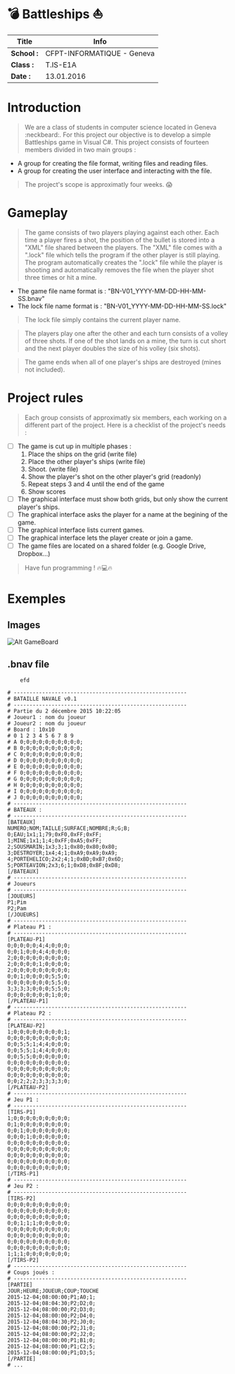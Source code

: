 # :bomb: Battleships :boat:

| Title      |  Info                      |
|------------|----------------------------|
|**School :**| CFPT-INFORMATIQUE - Geneva |
|**Class :** | T.IS-E1A                   |
|**Date :**  | 13.01.2016                 |


# Introduction
> We are a class of students in computer science located in Geneva :neckbeard:. For this project our objective is to develop
a simple Battleships game in Visual C#. This project consists of fourteen members divided in two main groups :
  - A group for creating the file format, writing files and reading files.
  - A group for creating the user interface and interacting with the file.

> The project's scope is approximatly four weeks. :scream:

# Gameplay
> The game consists of two players playing against each other. Each time a player fires a shot,
the position of the bullet is stored into a "XML" file shared between the players. The "XML" file
comes with a ".lock" file which tells the program if the other player is still playing.
The program automatically creates the ".lock" file while the player is shooting and automatically
removes the file when the player shot three times or hit a mine.
  - The game file name format is : "BN-V01_YYYY-MM-DD-HH-MM-SS.bnav"
  - The lock file name format is : "BN-V01_YYYY-MM-DD-HH-MM-SS.lock"

> The lock file simply contains the current player name.

> The players play one after the other and each turn consists of a volley of three shots. If one of the 
shot lands on a mine, the turn is cut short and the next player doubles the size of his volley (six shots).

> The game ends when all of one player's ships are destroyed (mines not included).

# Project rules
> Each group consists of approximatly six members, each working on a different part of the project.
Here is a checklist of the project's needs :
  - [ ] The game is cut up in multiple phases :
    1. Place the ships on the grid (write file)
    2. Place the other player's ships (write file)
    3. Shoot. (write file)
    4. Show the player's shot on the other player's grid (readonly)
    5. Repeat steps 3 and 4 until the end of the game
    6. Show scores
  - [ ] The graphical interface must show both grids, but only show the current player's ships.
  - [ ] The graphical interface asks the player for a name at the begining of the game.
  - [ ] The graphical interface lists current games.
  - [ ] The graphical interface lets the player create or join a game.
  - [ ] The game files are located on a shared folder (e.g. Google Drive, Dropbox...)

> Have fun programming ! :fire::computer::fire:

# Exemples 
## Images
![Alt GameBoard](http://i.imgur.com/c5AWbqG.png?1)
## .bnav file

        efd

    # -------------------------------------------------------
    # BATAILLE NAVALE v0.1
    # -------------------------------------------------------
    # Partie du 2 décembre 2015 10:22:05
    # Joueur1 : nom du joueur
    # Joueur2 : nom du joueur
    # Board : 10x10
    # 0 1 2 3 4 5 6 7 8 9
    # A 0;0;0;0;0;0;0;0;0;0;
    # B 0;0;0;0;0;0;0;0;0;0;
    # C 0;0;0;0;0;0;0;0;0;0;
    # D 0;0;0;0;0;0;0;0;0;0;
    # E 0;0;0;0;0;0;0;0;0;0;
    # F 0;0;0;0;0;0;0;0;0;0;
    # G 0;0;0;0;0;0;0;0;0;0;
    # H 0;0;0;0;0;0;0;0;0;0;
    # I 0;0;0;0;0;0;0;0;0;0;
    # J 0;0;0;0;0;0;0;0;0;0;
    # -------------------------------------------------------
    # BATEAUX : 
    # -------------------------------------------------------
    [BATEAUX]
    NUMERO;NOM;TAILLE;SURFACE;NOMBRE;R;G;B;
    0;EAU;1x1;1;79;0xF0,0xFF;0xFF;
    1;MINE;1x1;1;4;0xFF;0xA5;0xFF;
    2;SOUSMARIN;1x3;3;1;0x80;0x80;0x80;
    3;DESTROYER;1x4;4;1;0xA9;0xA9;0xA9;
    4;PORTEHELICO;2x2;4;1;0xBD;0xB7;0x6D;
    5;PORTEAVION;2x3;6;1;0xD8;0xBF;0xD8;
    [/BATEAUX]
    # -------------------------------------------------------
    # Joueurs
    # -------------------------------------------------------
    [JOUEURS]
    P1;Pim
    P2;Pam
    [/JOUEURS]
    # -------------------------------------------------------
    # Plateau P1 : 
    # -------------------------------------------------------
    [PLATEAU-P1]
    0;0;0;0;0;4;4;0;0;0;
    0;0;1;0;0;4;4;0;0;0;
    2;0;0;0;0;0;0;0;0;0;
    2;0;0;0;0;1;0;0;0;0;
    2;0;0;0;0;0;0;0;0;0;
    0;0;1;0;0;0;0;5;5;0;
    0;0;0;0;0;0;0;5;5;0;
    3;3;3;3;0;0;0;5;5;0;
    0;0;0;0;0;0;0;1;0;0;
    [/PLATEAU-P1]
    # -------------------------------------------------------
    # Plateau P2 : 
    # -------------------------------------------------------
    [PLATEAU-P2]
    1;0;0;0;0;0;0;0;0;1;
    0;0;0;0;0;0;0;0;0;0;
    0;0;5;5;1;4;4;0;0;0;
    0;0;5;5;1;4;4;0;0;0;
    0;0;5;5;0;0;0;0;0;0;
    0;0;0;0;0;0;0;0;0;0;
    0;0;0;0;0;0;0;0;0;0;
    0;0;0;0;0;0;0;0;0;0;
    0;0;2;2;2;3;3;3;3;0;
    [/PLATEAU-P2]
    # -------------------------------------------------------
    # Jeu P1 : 
    # -------------------------------------------------------
    [TIRS-P1]
    1;0;0;0;0;0;0;0;0;0;
    0;1;0;0;0;0;0;0;0;0;
    0;0;1;0;0;0;0;0;0;0;
    0;0;0;1;0;0;0;0;0;0;
    0;0;0;0;0;0;0;0;0;0;
    0;0;0;0;0;0;0;0;0;0;
    0;0;0;0;0;0;0;0;0;0;
    0;0;0;0;0;0;0;0;0;0;
    0;0;0;0;0;0;0;0;0;0;
    [/TIRS-P1]
    # -------------------------------------------------------
    # Jeu P2 : 
    # -------------------------------------------------------
    [TIRS-P2]
    0;0;0;0;0;0;0;0;0;0;
    0;0;0;0;0;0;0;0;0;0;
    0;0;0;0;0;0;0;0;0;0;
    0;0;1;1;1;0;0;0;0;0;
    0;0;0;0;0;0;0;0;0;0;
    0;0;0;0;0;0;0;0;0;0;
    0;0;0;0;0;0;0;0;0;0;
    0;0;0;0;0;0;0;0;0;0;
    1;1;1;0;0;0;0;0;0;0;
    [/TIRS-P2]
    # -------------------------------------------------------
    # Coups joués :
    # -------------------------------------------------------
    [PARTIE]
    JOUR;HEURE;JOUEUR;COUP;TOUCHE
    2015-12-04;08:00:00;P1;A0;1;
    2015-12-04;08:04:30;P2;D2;0;
    2015-12-04;08:00:00;P2;D3;0;
    2015-12-04;08:00:00;P2;D4;0;
    2015-12-04;08:04:30;P2;J0;0;
    2015-12-04;08:00:00;P2;J1;0;
    2015-12-04;08:00:00;P2;J2;0;
    2015-12-04;08:00:00;P1;B1;0;
    2015-12-04;08:00:00;P1;C2;5;
    2015-12-04;08:00:00;P1;D3;5;
    [/PARTIE]
    # ...
